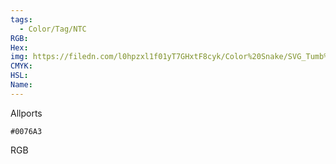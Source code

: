 ```yaml
---
tags:
  - Color/Tag/NTC
RGB:
Hex:
img: https://filedn.com/l0hpzxl1f01yT7GHxtF8cyk/Color%20Snake/SVG_Tumb%20Mass%20No%20Name/0076A3.svg
CMYK:
HSL:
Name:
---
```

Allports
```palette
#0076A3
```
RGB
